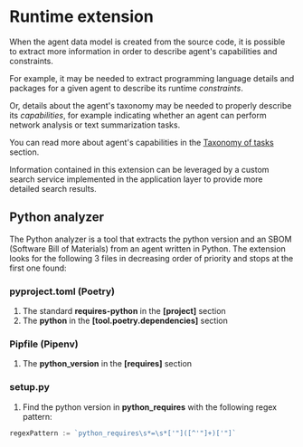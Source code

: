 # Runtime extension

When the agent data model is created from the source code, it is possible to extract more information in order to describe agent's capabilities and constraints.

For example, it may be needed to extract programming language details and packages for a given agent to describe its runtime _constraints_.

Or, details about the agent's taxonomy may be needed to properly describe its _capabilities_, for example indicating whether an agent can perform network analysis or text summarization tasks.

You can read more about agent's capabilities in the [Taxonomy of tasks](https://schema.oasf.agntcy.org/?extensions=) section.

Information contained in this extension can be leveraged by a custom search service implemented in the application layer to provide more detailed search results.

## Python analyzer

The Python analyzer is a tool that extracts the python version and an SBOM (Software Bill of Materials) from an agent written in Python.
The extension looks for the following 3 files in decreasing order of priority and stops at the first one found:

### pyproject.toml (Poetry)

1. The standard **requires-python** in the **[project]** section
2. The **python** in the **[tool.poetry.dependencies]** section

### Pipfile (Pipenv)

1. The **python_version** in the **[requires]** section

### setup.py

1. Find the python version in **python_requires** with the following regex pattern:
```go
regexPattern := `python_requires\s*=\s*['"]([^'"]+)['"]`
```
